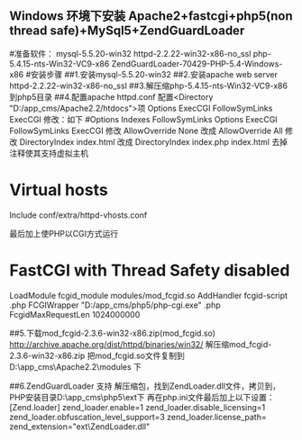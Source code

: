 Windows 环境下安装 Apache2+fastcgi+php5(non thread safe)+MySql5+ZendGuardLoader
----
#准备软件：
	mysql-5.5.20-win32
	httpd-2.2.22-win32-x86-no_ssl
	php-5.4.15-nts-Win32-VC9-x86
	ZendGuardLoader-70429-PHP-5.4-Windows-x86
#安装步骤
##1.安装mysql-5.5.20-win32
##2.安装apache web server httpd-2.2.22-win32-x86-no_ssl
##3.解压缩php-5.4.15-nts-Win32-VC9-x86 到php5目录
##4.配置apache httpd.conf
配置<Directory "D:/app_cms/Apache2.2/htdocs">项
Options ExecCGI FollowSymLinks ExecCGI 
修改：如下
    #Options Indexes FollowSymLinks
 Options ExecCGI FollowSymLinks ExecCGI
修改
 AllowOverride None
改成
 AllowOverride All
 修改
 <IfModule dir_module>
    DirectoryIndex index.html
</IfModule>
改成
 <IfModule dir_module>
    DirectoryIndex index.php index.html
</IfModule>
去掉注释使其支持虚拟主机
# Virtual hosts
Include conf/extra/httpd-vhosts.conf

最后加上使PHP以CGI方式运行
# FastCGI with Thread Safety disabled
LoadModule fcgid_module modules/mod_fcgid.so
<IfModule mod_fcgid.c> 
      AddHandler fcgid-script .php 
      FCGIWrapper "D:/app_cms/php5/php-cgi.exe" .php 
      FcgidMaxRequestLen  1024000000
</IfModule>
 
##5.下载mod_fcgid-2.3.6-win32-x86.zip(mod_fcgid.so)
http://archive.apache.org/dist/httpd/binaries/win32/
解压缩mod_fcgid-2.3.6-win32-x86.zip
把mod_fcgid.so文件复制到D:\app_cms\Apache2.2\modules 下

##6.ZendGuardLoader 支持
解压缩包，找到ZendLoader.dll文件，拷贝到，PHP安装目录D:\app_cms\php5\ext下
再在php.ini文件最后加上以下设置：
[Zend.loader]
zend_loader.enable=1
zend_loader.disable_licensing=1
zend_loader.obfuscation_level_support=3
zend_loader.license_path=
zend_extension="ext\ZendLoader.dll"